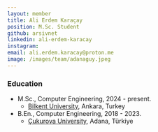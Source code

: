 ```yaml
---
layout: member
title: Ali Erdem Karaçay
position: M.Sc. Student
github: arsivnet
linkedin: ali-erdem-karacay
instagram: 
email: ali.erdem.karacay@proton.me
image: /images/team/adanaguy.jpeg
---
```



### Education

- M.Sc., Computer Engineering, 2024 - present.
  - [Bilkent University](http://www.cs.bilkent.edu.tr/), Ankara, Turkey
- B.En., Computer Engineering, 2018 - 2023.
  - [Çukurova University](https://bmb.cu.edu.tr/), Adana, Türkiye
